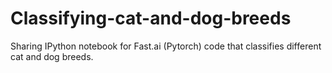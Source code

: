 # Classifying-cat-and-dog-breeds
Sharing IPython notebook for Fast.ai (Pytorch) code that classifies different cat and dog breeds.
